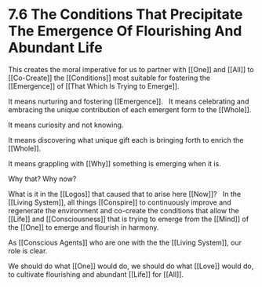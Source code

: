 # 7.6 The Conditions That Precipitate The Emergence Of Flourishing And Abundant Life

This creates the moral imperative for us to partner with [[One]] and [[All]] to [[Co-Create]] the [[Conditions]] most suitable for fostering the  [[Emergence]] of [[That Which Is Trying to Emerge]]. 

It means nurturing and fostering [[Emergence]].
 
It means celebrating and embracing the unique contribution of each emergent form to the [[Whole]]. 

It means curiosity and not knowing. 

It means discovering what unique gift each is bringing forth to enrich the [[Whole]].  

It means grappling with [[Why]] something is emerging when it is. 

Why that? Why now? 

What is it in the [[Logos]] that caused that to arise here [[Now]]? 
 
In the [[Living System]], all things [[Conspire]] to continuously improve and regenerate the environment and co-create the conditions that allow the [[Life]] and [[Consciousness]] that is trying to emerge from the [[Mind]] of the [[One]] to emerge and flourish in harmony.  

As [[Conscious Agents]] who are one with the the [[Living System]], our role is clear. 

We should do what [[One]] would do, we should do what [[Love]] would do, to cultivate flourishing and abundant [[Life]] for [[All]]. 